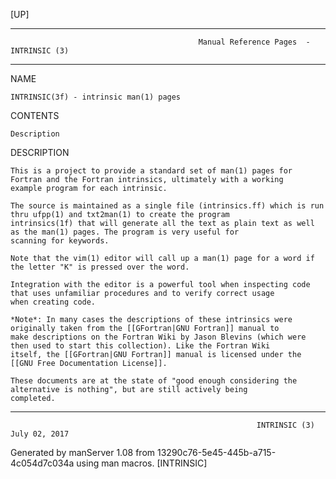 [UP]

-----------------------------------------------------------------------------------------------------------------------------------
                                              Manual Reference Pages  - INTRINSIC (3)
-----------------------------------------------------------------------------------------------------------------------------------
                                                                 
NAME

    INTRINSIC(3f) - intrinsic man(1) pages

CONTENTS

    Description

DESCRIPTION

    This is a project to provide a standard set of man(1) pages for Fortran and the Fortran intrinsics, ultimately with a working
    example program for each intrinsic.

    The source is maintained as a single file (intrinsics.ff) which is run thru ufpp(1) and txt2man(1) to create the program
    intrinsics(1f) that will generate all the text as plain text as well as the man(1) pages. The program is very useful for
    scanning for keywords.

    Note that the vim(1) editor will call up a man(1) page for a word if the letter "K" is pressed over the word.

    Integration with the editor is a powerful tool when inspecting code that uses unfamiliar procedures and to verify correct usage
    when creating code.

    *Note*: In many cases the descriptions of these intrinsics were originally taken from the [[GFortran|GNU Fortran]] manual to
    make descriptions on the Fortran Wiki by Jason Blevins (which were then used to start this collection). Like the Fortran Wiki
    itself, the [[GFortran|GNU Fortran]] manual is licensed under the [[GNU Free Documentation License]].

    These documents are at the state of "good enough considering the alternative is nothing", but are still actively being
    completed.

-----------------------------------------------------------------------------------------------------------------------------------

                                                           INTRINSIC (3)                                              July 02, 2017

Generated by manServer 1.08 from 13290c76-5e45-445b-a715-4c054d7c034a using man macros.
                                                            [INTRINSIC]
